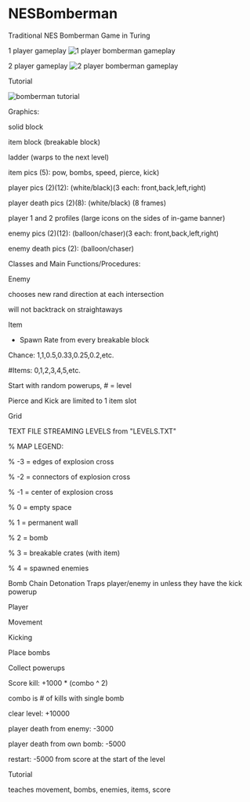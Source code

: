 # NESBomberman
Traditional NES Bomberman Game in Turing

1 player gameplay
![1 player bomberman gameplay](https://i.imgur.com/S7MJBxc.png)

2 player gameplay
![2 player bomberman gameplay](https://i.imgur.com/HbkU64k.png)

Tutorial

![bomberman tutorial](https://i.imgur.com/TRajr0X.png)


Graphics:

solid block

item block (breakable block)

ladder (warps to the next level)

item pics (5): pow, bombs, speed, pierce, kick)

player pics (2)(12): (white/black)(3 each: front,back,left,right)

player death pics (2)(8): (white/black) (8 frames)

player 1 and 2 profiles (large icons on the sides of in-game banner)

enemy pics (2)(12): (balloon/chaser)(3 each: front,back,left,right)

enemy death pics (2): (balloon/chaser)



Classes and Main Functions/Procedures:


Enemy

chooses new rand direction at each intersection

will not backtrack on straightaways


Item

- Spawn Rate from every breakable block

Chance: 1,1,0.5,0.33,0.25,0.2,etc.

#Items: 0,1,2,3,4,5,etc.

Start with random powerups, # = level

Pierce and Kick are limited to 1 item slot


Grid

TEXT FILE STREAMING LEVELS from "LEVELS.TXT"

% MAP LEGEND:

% -3 = edges of explosion cross

% -2 = connectors of explosion cross

% -1 = center of explosion cross

% 0 = empty space

% 1 = permanent wall

% 2 = bomb

% 3 = breakable crates (with item)

% 4 = spawned enemies


Bomb
Chain Detonation
Traps player/enemy in unless they have the kick powerup


Player

Movement

Kicking

Place bombs

Collect powerups


Score
kill: +1000 * (combo ^ 2) 

combo is # of kills with single bomb

clear level: +10000

player death from enemy: -3000

player death from own bomb: -5000

restart: -5000 from score at the start of the level


Tutorial

teaches movement, bombs, enemies, items, score
